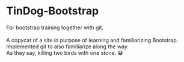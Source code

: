 # TinDog-Bootstrap
For bootstrap training together with git.<br>
<br>
A copycat of a site in purpose of learning and familiarizing Bootstrap.<br>
Implemented git to also familiarize along the way.<br>
As they say, killing two birds with one stone. 😁<br>
